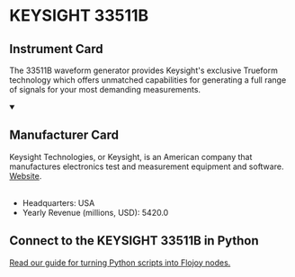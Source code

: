 
# KEYSIGHT 33511B

## Instrument Card

The 33511B waveform generator provides Keysight's exclusive Trueform technology which offers unmatched capabilities for generating a full range of signals for your most demanding measurements.

<details open>
<summary><h2>Manufacturer Card</h2></summary>
Keysight Technologies, or Keysight, is an American company that manufactures electronics test and measurement equipment and software. <a href="https://www.keysight.com/us/en/home.html">Website</a>.
<br></br>
<ul>
  <li>Headquarters: USA</li>
  <li>Yearly Revenue (millions, USD): 5420.0</li>
</ul>
</details>

## Connect to the KEYSIGHT 33511B in Python

[Read our guide for turning Python scripts into Flojoy nodes.](https://docs.flojoy.ai/custom-nodes/creating-custom-node/)


